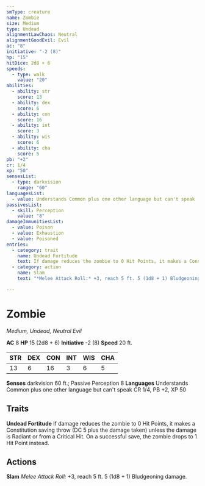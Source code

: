 ```yaml
---
smType: creature
name: Zombie
size: Medium
type: Undead
alignmentLawChaos: Neutral
alignmentGoodEvil: Evil
ac: "8"
initiative: "-2 (8)"
hp: "15"
hitDice: 2d8 + 6
speeds:
  - type: walk
    value: "20"
abilities:
  - ability: str
    score: 13
  - ability: dex
    score: 6
  - ability: con
    score: 16
  - ability: int
    score: 3
  - ability: wis
    score: 6
  - ability: cha
    score: 5
pb: "+2"
cr: 1/4
xp: "50"
sensesList:
  - type: darkvision
    range: "60"
languagesList:
  - value: Understands Common plus one other language but can't speak
passivesList:
  - skill: Perception
    value: "8"
damageImmunitiesList:
  - value: Poison
  - value: Exhaustion
  - value: Poisoned
entries:
  - category: trait
    name: Undead Fortitude
    text: If damage reduces the zombie to 0 Hit Points, it makes a Constitution saving throw (DC 5 plus the damage taken) unless the damage is Radiant or from a Critical Hit. On a successful save, the zombie drops to 1 Hit Point instead.
  - category: action
    name: Slam
    text: "*Melee Attack Roll:* +3, reach 5 ft. 5 (1d8 + 1) Bludgeoning damage."

---
```


# Zombie
*Medium, Undead, Neutral Evil*

**AC** 8
**HP** 15 (2d8 + 6)
**Initiative** -2 (8)
**Speed** 20 ft.

| STR | DEX | CON | INT | WIS | CHA |
| --- | --- | --- | --- | --- | --- |
| 13 | 6 | 16 | 3 | 6 | 5 |

**Senses** darkvision 60 ft.; Passive Perception 8
**Languages** Understands Common plus one other language but can't speak
CR 1/4, PB +2, XP 50

## Traits

**Undead Fortitude**
If damage reduces the zombie to 0 Hit Points, it makes a Constitution saving throw (DC 5 plus the damage taken) unless the damage is Radiant or from a Critical Hit. On a successful save, the zombie drops to 1 Hit Point instead.

## Actions

**Slam**
*Melee Attack Roll:* +3, reach 5 ft. 5 (1d8 + 1) Bludgeoning damage.
